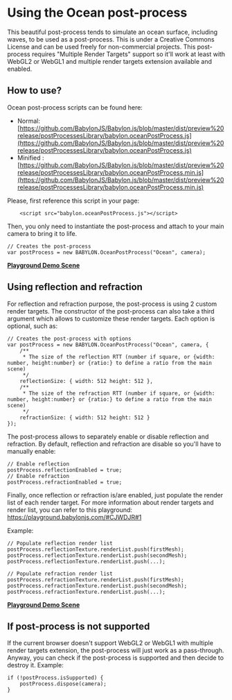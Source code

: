 # Using the Ocean post-process
This beautiful post-process tends to simulate an ocean surface, including waves, to be used as a post-process.
This is under a Creative Commons License and can be used freely for non-commercial projects.
This post-process requires "Multiple Render Targets" support so it'll work at least with WebGL2 or WebGL1 and multiple render targets extension available and enabled.

## How to use?

Ocean post-process scripts can be found here: 
- Normal: [https://github.com/BabylonJS/Babylon.js/blob/master/dist/preview%20release/postProcessesLibrary/babylon.oceanPostProcess.js](https://github.com/BabylonJS/Babylon.js/blob/master/dist/preview%20release/postProcessesLibrary/babylon.oceanPostProcess.js)
- Minified : [https://github.com/BabylonJS/Babylon.js/blob/master/dist/preview%20release/postProcessesLibrary/babylon.oceanPostProcess.min.js](https://github.com/BabylonJS/Babylon.js/blob/master/dist/preview%20release/postProcessesLibrary/babylon.oceanPostProcess.min.js)

Please, first reference this script in your page:

```
	<script src="babylon.oceanPostProcess.js"></script>
```

Then, you only need to instantiate the post-process and attach to your main camera to bring it to life.
```
// Creates the post-process
var postProcess = new BABYLON.OceanPostProcess("Ocean", camera);
```

[**Playground Demo Scene**](https://playground.babylonjs.com/#H3E9EF)

## Using reflection and refraction

For reflection and refraction purpose, the post-process is using 2 custom render targets. The constructor of the post-process can also take a third argument which allows to customize these render targets. Each option is optional, such as:

```
// Creates the post-process with options
var postProcess = new BABYLON.OceanPostProcess("Ocean", camera, {
    /**
     * The size of the reflection RTT (number if square, or {width: number, height:number} or {ratio:} to define a ratio from the main scene)
     */
    reflectionSize: { width: 512 height: 512 },
    /**
     * The size of the refraction RTT (number if square, or {width: number, height:number} or {ratio:} to define a ratio from the main scene)
     */
    refractionSize: { width: 512 height: 512 }
});
```

The post-process allows to separately enable or disable reflection and refraction. By default, reflection and refraction are disable so you'll have to manually enable:

```
// Enable reflection
postProcess.reflectionEnabled = true;
// Enable refraction
postProcess.refractionEnabled = true;
```

Finally, once reflection or refraction is/are enabled, just populate the render list of each render target. For more information about render targets and render list, you can refer to this playground: https://playground.babylonjs.com/#CJWDJR#1

Example:
```
// Populate reflection render list
postProcess.reflectionTexture.renderList.push(firstMesh);
postProcess.reflectionTexture.renderList.push(secondMesh);
postProcess.reflectionTexture.renderList.push(...);

// Populate refraction render list
postProcess.refractionTexture.renderList.push(firstMesh);
postProcess.refractionTexture.renderList.push(secondMesh);
postProcess.refractionTexture.renderList.push(...);
```

[**Playground Demo Scene**](https://playground.babylonjs.com/#H3E9EF#2)

## If post-process is not supported
If the current browser doesn't support WebGL2 or WebGL1 with multiple render targets extension, the post-process will just work as a pass-through. Anyway, you can check if the post-process is supported and then decide to destroy it. Example:

```
if (!postProcess.isSupported) {
    postProcess.dispose(camera);
}
```
